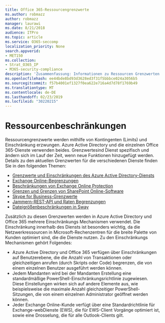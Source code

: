 ```yaml
---
title: Office 365-Ressourcengrenzwerte
ms.author: robmazz
author: robmazz
manager: laurawi
ms.date: 8/21/2018
audience: ITPro
ms.topic: article
ms.service: O365-seccomp
localization_priority: None
search.appverid:
- MET150
ms.collection:
- Strat_O365_IP
- M365-security-compliance
description: 'Zusammenfassung: Informationen zu Ressourcen Grenzwerten für die verschiedenen Anwendungen in Office 365.'
ms.openlocfilehash: ee44bde8bd93d3628ed3f31f5bbbce024a3056b5
ms.sourcegitcommit: f57b4001ef1327f0ea622e716a4d7d78f1769b49
ms.translationtype: MT
ms.contentlocale: de-DE
ms.lasthandoff: 02/23/2019
ms.locfileid: "30220215"
---
```

# <a name="resource-limits"></a>Ressourcenbeschränkungen

Ressourcengrenzwerte werden mithilfe von Kontingenten (Limits) und Einschränkung erzwungen. Azure Active Directory und die einzelnen Office 365-Dienste verwenden beides. Grenzwertesind Dienst spezifisch und ändern sich im Lauf der Zeit, wenn neue Funktionen hinzugefügt werden. Details zu den aktuellen Grenzwerten für die verschiedenen Dienste finden Sie in den folgenden Themen:
- [Grenzwerte und Einschränkungen des Azure Active Directory-Diensts](https://msdn.microsoft.com/en-us/library/azure/dn764971.aspx)
- [Exchange Online-Begrenzungen](https://technet.microsoft.com/en-us/library/exchange-online-limits.aspx)
- [Beschränkungen von Exchange Online Protection](https://technet.microsoft.com/en-us/library/exchange-online-protection-limits.aspx)
- [Grenzen und Grenzen von SharePoint Online-Software](https://support.office.com/article/SharePoint-Online-software-boundaries-and-limits-8F34FF47-B749-408B-ABC0-B605E1F6D498)
- [Skype for Business-Grenzwerte](https://technet.microsoft.com/en-us/library/skype-for-business-online-limits.aspx)
- [Jammern-REST-API und Raten Begrenzungen](https://developer.yammer.com/docs/rest-api-rate-limits)
- [Dateigrößenbeschränkungen in Sway](https://support.office.com/article/File-size-limits-in-Sway-4db21bc6-b42b-499f-9272-66e089db109f)

Zusätzlich zu diesen Grenzwerten werden in Azure Active Directory und Office 365 mehrere Einschränkungs Mechanismen verwendet. Die Einschränkung innerhalb des Diensts ist besonders wichtig, da die Netzwerkressourcen in Microsoft-Rechenzentren für die breite Palette von Kunden optimiert sind, die die Dienste nutzen. Zu den Einschränkungs Mechanismen gehört Folgendes:
- Azure Active Directory und Office 365 verfügen über Einschränkungen auf Benutzerebene, die die Anzahl von Transaktionen oder gleichzeitigen anrufen (durch Skripts oder Code) begrenzen, die von einem einzelnen Benutzer ausgeführt werden können.
- Jedem Mandanten wird bei der Mandanten Erstellung eine standardmäßige PowerShell-Einschränkungsrichtlinie zugewiesen. Diese Einstellungen wirken sich auf andere Elemente aus, wie beispielsweise die maximale Anzahl gleichzeitiger PowerShell-Sitzungen, die von einem einzelnen Administrator geöffnet werden können.
- Jeder Exchange Online-Kunde verfügt über eine Standardrichtlinie für Exchange-webDienste (EWS), die für EWS-Client Vorgänge optimiert ist, sowie eine Drosselung, die für alle Outlook-Clients gilt.
